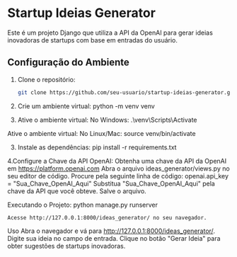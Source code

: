 # Startup Ideias Generator

Este é um projeto Django que utiliza a API da OpenAI para gerar ideias inovadoras de startups com base em entradas do usuário.

## Configuração do Ambiente

1. Clone o repositório:
   ```bash
   git clone https://github.com/seu-usuario/startup-ideias-generator.git

1. Crie um ambiente virtual:
    python -m venv venv

2. Ative o ambiente virtual:
No Windows:
    .\venv\Scripts\Activate

Ative o ambiente virtual:
No Linux/Mac:
    source venv/bin/activate

3. Instale as dependências:
    pip install -r requirements.txt

4.Configure a Chave da API OpenAI:
    Obtenha uma chave da API da OpenAI em https://platform.openai.com
    Abra o arquivo ideas_generator/views.py no seu editor de código.
    Procure pela seguinte linha de código:
        openai.api_key = "Sua_Chave_OpenAI_Aqui"
        Substitua "Sua_Chave_OpenAI_Aqui" pela chave da API que você obteve.
        Salve o arquivo.

Executando o Projeto:
    python manage.py runserver

    Acesse http://127.0.0.1:8000/ideas_generator/ no seu navegador.

Uso
Abra o navegador e vá para http://127.0.0.1:8000/ideas_generator/.
Digite sua ideia no campo de entrada.
Clique no botão "Gerar Ideia" para obter sugestões de startups inovadoras.